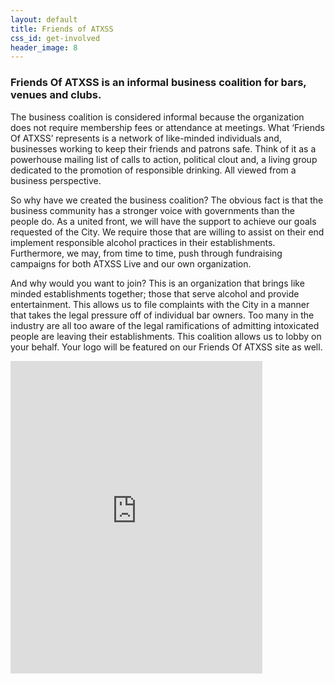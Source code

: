 ```yaml
---
layout: default
title: Friends of ATXSS
css_id: get-involved
header_image: 8
---
```


### Friends Of ATXSS is an informal business coalition for bars, venues and clubs.


The business coalition is considered informal because the organization does not require membership fees or attendance at meetings.  What ‘Friends Of ATXSS’ represents is a network of like-minded individuals and, businesses working to keep their friends and patrons safe.  Think of it as a powerhouse mailing list of calls to action, political clout and, a living group dedicated to the promotion of responsible drinking. All viewed from a business perspective.

So why have we created the business coalition? The obvious fact is that the business community has a stronger voice with governments than the people do. As a united front, we will have the support to achieve our goals requested of the City. We require those that are willing to assist on their end implement responsible alcohol practices in their establishments.  Furthermore, we may, from time to time, push through fundraising campaigns for both ATXSS Live and our own organization.

And why would you want to join?  This is an organization that brings like minded establishments together; those that serve alcohol and provide entertainment. This allows us to file complaints with the City in a manner that takes the legal pressure off of individual bar owners.  Too many in the industry are all too aware of the legal ramifications of admitting intoxicated people are leaving their establishments. This coalition allows us to lobby on your behalf.  Your logo will be featured on our Friends Of ATXSS site as well.


<iframe src="https://docs.google.com/forms/d/1Y2YuOUnD04YLZA41F0lCTrK12FtreoLA52Tvo0SZMcY/viewform?embedded=true" width="80%" height="500" frameborder="0" marginheight="0" marginwidth="0">Loading...</iframe>

